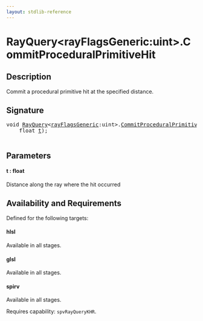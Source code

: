 ```yaml
---
layout: stdlib-reference
---
```


# RayQuery\<rayFlagsGeneric:uint\>\.CommitProceduralPrimitiveHit

## Description

Commit a procedural primitive hit at the specified distance.



## Signature 

<pre>
<span class="code_keyword">void</span> <a href="../index.html" class="code_type">RayQuery</a>&lt;<a href="../index.html#decl-rayFlagsGeneric" class="code_var">rayFlagsGeneric</a>:<span class="code_keyword">uint</span>&gt;.<a href=".html">CommitProceduralPrimitiveHit</a>(
    <span class="code_keyword">float</span> <a href=".html#decl-t" class="code_param">t</a>);

</pre>

## Parameters

####  <a id="decl-t"></a>t  : float
Distance along the ray where the hit occurred


## Availability and Requirements

Defined for the following targets:

#### hlsl
Available in all stages.

#### glsl
Available in all stages.

#### spirv
Available in all stages.

Requires capability: `spvRayQueryKHR`.


